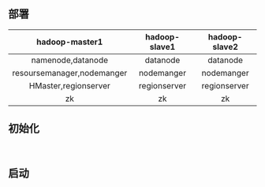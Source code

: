 ## 部署

|       hadoop-master1       | hadoop-slave1 | hadoop-slave2 |
|:--------------------------:|:-------------:|:-------------:|
|     namenode,datanode      |   datanode    |   datanode    |
| resoursemanager,nodemanger |  nodemanger   |  nodemanger   |
|   HMaster,regionserver    |     regionserver |    regionserver     |              |
|   zk    |     zk |    zk     |              |

## 初始化 

```


```
## 启动
```


```
